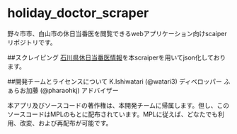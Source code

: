 # holiday_doctor_scraper
野々市市、白山市の休日当番医を閲覧できるwebアプリケーション向けscaiperリポジトリです。

##スクレイピング
[石川県休日当番医情報](http://i-search.pref.ishikawa.jp/index.php?a=3)を本scraiperを用いてjson化しております。

##開発チームとライセンスについて
K.Ishiwatari (@watari3) ディベロッパー
ふぁらお加藤 (@pharaohkj) アドバイザー

本アプリ及びソースコードの著作権は、本開発チームに帰属します。但し、このソースコードはMPLのもとに配布されています。MPLに従えば、どなたでも利用、改変、および再配布が可能です。
